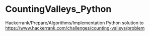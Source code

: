 # CountingValleys_Python
Hackerrank/Prepare/Algorithms/Implementation
Python solution to https://www.hackerrank.com/challenges/counting-valleys/problem
